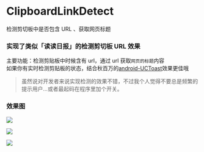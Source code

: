 # ClipboardLinkDetect
检测剪切板中是否包含 URL 、获取网页标题

### 实现了类似「读读日报」的检测剪切板 URL 效果
主要功能：检测剪贴板中时候含有 url，通过 url 获取`网页的标题`内容  
如果你有实时检测剪贴板的状态，结合秋百万的[android-UCToast](https://github.com/liaohuqiu/android-UCToast)效果更佳哦
>虽然说对开发者来说实现检测的效果不错，不过我个人觉得不要总是频繁的提示用户...或者最起码在程序里加个开关。

### 效果图
![](http://ww3.sinaimg.cn/mw690/6db4aff6gw1eyj658usw1j21401z4who.jpg)

![](http://ww1.sinaimg.cn/mw690/6db4aff6gw1eyj67j6fbqj21401z4ae8.jpg)

![](http://ww1.sinaimg.cn/mw690/6db4aff6gw1eyj67v9nedj21401z4n0t.jpg)